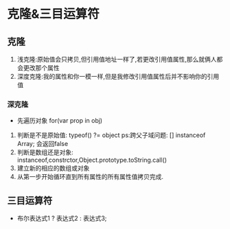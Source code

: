 # 克隆&三目运算符

## 克隆
1. 浅克隆:原始值会只拷贝,但引用值地址一样了,若更改引用值属性,那么就俩人都会更改那个属性
2. 深度克隆:我的属性和你一模一样,但是我修改引用值属性后并不影响你的引用值

### 深克隆

- 先遍历对象 for(var prop in obj)
1. 判断是不是原始值: typeof() ?= object
ps:跨父子域问题: [] instanceof Array; 会返回false
2. 判断是数组还是对象: instanceof,constrctor,Object.prototype.toString.call()
3. 建立新的相应的数组或对象
4. 从第一步开始循环直到所有属性的所有属性值拷贝完成.

## 三目运算符

- 布尔表达式1 ? 表达式2 : 表达式3;

